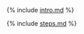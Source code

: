 
{% include [intro.md](_includes/index/intro.md) %}

{% include [steps.md](_includes/index/steps.md) %}
